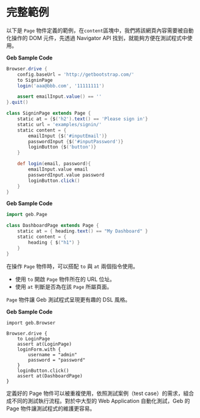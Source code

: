 # 完整範例

以下是 `Page` 物件定義的範例，在`content`區塊中，我們將該網頁內容需要被自動化操作的 DOM 元件，先透過 Navigator  API 找到，就能夠方便在測試程式中使用。

**Geb Sample Code**

```groovy
Browser.drive {
    config.baseUrl = 'http://getbootstrap.com/'
    to SigninPage
    login('aaa@bbb.com', '11111111')

    assert emailInput.value() == ''
}.quit()

class SigninPage extends Page {
    static at = {$('h2').text() == 'Please sign in'}
    static url = 'examples/signin/'
    static content = {
        emailInput {$('#inputEmail')}
        passwordInput {$('#inputPassword')}
        loginButton {$('button')}
    }

    def login(email, password){
        emailInput.value email
        passwordInput.value password
        loginButton.click()
    }
}
```

**Geb Sample Code**

```groovy
import geb.Page

class DashboardPage extends Page {
    static at = { heading.text() == "My Dashboard" }
    static content = {
        heading { $("h1") }
    }
}
```

在操作 `Page` 物件時，可以搭配 `to` 與 `at` 兩個指令使用。

* 使用 `to` 開啟 `Page` 物件所在的 URL 位址。
* 使用 `at` 判斷是否為在該 `Page` 所屬頁面。

`Page` 物件讓 Geb 測試程式呈現更有趣的 DSL 風格。

**Geb Sample Code**

```
import geb.Browser

Browser.drive {
    to LoginPage
    assert at(LoginPage)
    loginForm.with {
        username = "admin"
        password = "password"
    }
    loginButton.click()
    assert at(DashboardPage)
}
```

定義好的 Page 物件可以被重複使用，依照測試案例（test case）的需求，組合成不同的測試執行流程。對於中大型的 Web Application 自動化測試，Geb 的 Page 物件讓測試程式的維護更容易。

